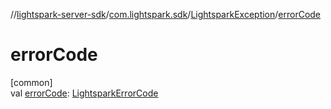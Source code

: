 //[lightspark-server-sdk](../../../index.md)/[com.lightspark.sdk](../index.md)/[LightsparkException](index.md)/[errorCode](error-code.md)

# errorCode

[common]\
val [errorCode](error-code.md): [LightsparkErrorCode](../-lightspark-error-code/index.md)
